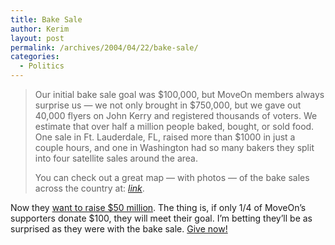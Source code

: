 ```yaml
---
title: Bake Sale
author: Kerim
layout: post
permalink: /archives/2004/04/22/bake-sale/
categories:
  - Politics
---
```

> Our initial bake sale goal was $100,000, but MoveOn members always surprise us &#8212; we not only brought in $750,000, but we gave out 40,000 flyers on John Kerry and registered thousands of voters. We estimate that over half a million people baked, bought, or sold food. One sale in Ft. Lauderdale, FL, raised more than $1000 in just a couple hours, and one in Washington had so many bakers they split into four satellite sales around the area.
> 
> You can check out a great map &#8212; with photos &#8212; of the bake sales across the country at: *<a href="http://cdn.moveonpac.org/bakesale/flash/" onclick="_gaq.push(['_trackEvent', 'outbound-article', 'http://cdn.moveonpac.org/bakesale/flash/', 'link']);" >link</a>*.

Now they <a href="http://moveonpac.org/release042204.html" onclick="_gaq.push(['_trackEvent', 'outbound-article', 'http://moveonpac.org/release042204.html', 'want to raise $50 million']);" >want to raise $50 million</a>. The thing is, if only 1/4 of MoveOn&#8217;s supporters donate $100, they will meet their goal. I&#8217;m betting they&#8217;ll be as surprised as they were with the bake sale. <a href="http://www.moveonpac.org/50forthefuture/" onclick="_gaq.push(['_trackEvent', 'outbound-article', 'http://www.moveonpac.org/50forthefuture/', 'Give now!']);" >Give now!</a>

